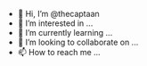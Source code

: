 - 👋 Hi, I’m @thecaptaan
- 👀 I’m interested in ...
- 🌱 I’m currently learning ...
- 💞️ I’m looking to collaborate on ...
- 📫 How to reach me ...

<!---
thecaptaan/thecaptaan is a ✨ special ✨ repository because its `README.md` (this file) appears on your GitHub profile.
You can click the Preview link to take a look at your changes.
--->
